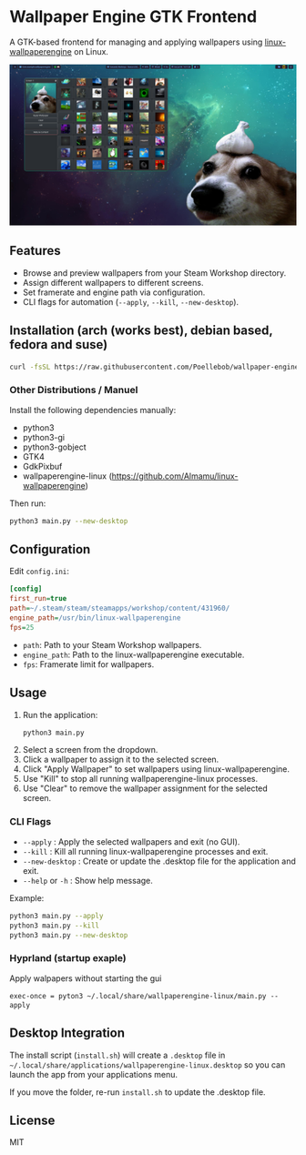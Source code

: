 # Wallpaper Engine GTK Frontend

A GTK-based frontend for managing and applying wallpapers using [linux-wallpaperengine](https://github.com/Almamu/linux-wallpaperengine) on Linux.

![Screenshot of Wallpaper Engine GTK Frontend](screenshot.png)

## Features

- Browse and preview wallpapers from your Steam Workshop directory.
- Assign different wallpapers to different screens.
- Set framerate and engine path via configuration.
- CLI flags for automation (`--apply`, `--kill`, `--new-desktop`).

## Installation (arch (works best), debian based, fedora and suse)
```sh
curl -fsSL https://raw.githubusercontent.com/Poellebob/wallpaper-engine-linux-gui/refs/heads/master/install.sh | sh
```

### Other Distributions / Manuel

Install the following dependencies manually:
- python3
- python3-gi
- python3-gobject
- GTK4
- GdkPixbuf
- wallpaperengine-linux (https://github.com/Almamu/linux-wallpaperengine)

Then run:
```sh
python3 main.py --new-desktop
```

## Configuration

Edit `config.ini`:

```ini
[config]
first_run=true
path=~/.steam/steam/steamapps/workshop/content/431960/
engine_path=/usr/bin/linux-wallpaperengine
fps=25
```

- `path`: Path to your Steam Workshop wallpapers.
- `engine_path`: Path to the linux-wallpaperengine executable.
- `fps`: Framerate limit for wallpapers.


## Usage

1. Run the application:
    ```sh
    python3 main.py
    ```
2. Select a screen from the dropdown.
3. Click a wallpaper to assign it to the selected screen.
4. Click "Apply Wallpaper" to set wallpapers using linux-wallpaperengine.
5. Use "Kill" to stop all running wallpaperengine-linux processes.
6. Use "Clear" to remove the wallpaper assignment for the selected screen.

### CLI Flags

- `--apply` : Apply the selected wallpapers and exit (no GUI).
- `--kill` : Kill all running linux-wallpaperengine processes and exit.
- `--new-desktop` : Create or update the .desktop file for the application and exit.
- `--help` or `-h` : Show help message.

Example:
```sh
python3 main.py --apply
python3 main.py --kill
python3 main.py --new-desktop
```

### Hyprland (startup exaple)
Apply walpapers without starting the gui
```
exec-once = pyton3 ~/.local/share/wallpaperengine-linux/main.py --apply 
```

## Desktop Integration

The install script (`install.sh`) will create a `.desktop` file in `~/.local/share/applications/wallpaperengine-linux.desktop` so you can launch the app from your applications menu.

If you move the folder, re-run `install.sh` to update the .desktop file.

## License

MIT

